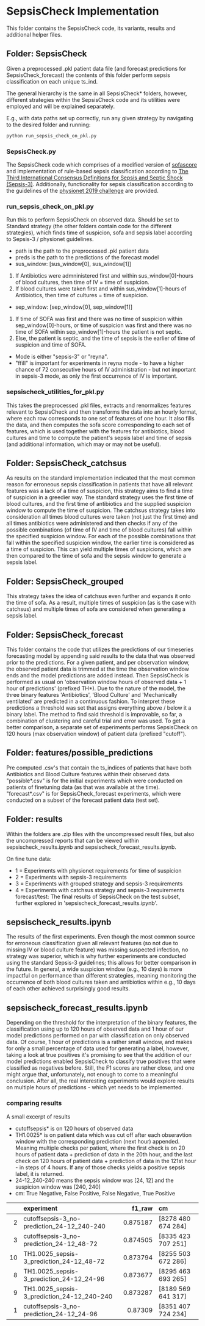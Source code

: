 # SepsisCheck Implementation
This folder contains the SepsisCheck code, its variants, results and additional helper files.

## Folder: SepsisCheck
Given a preprocessed .pkl patient data file (and forecast predictions for SepsisCheck_forecast) the contents of this folder perform sepsis classification on each unique ts_ind. 

The general hierarchy is the same in all SepsisCheck* folders, however, different strategies within the SepsisCheck code and its utilities were employed and will be explained separately.

E.g., with data paths set up correctly, run any given strategy by navigating to the desired folder and running:
```bash
python run_sepsis_check_on_pkl.py
```
### SepsisCheck.py
The SepsisCheck code which comprises of a modified version of [sofascore](https://github.com/shimst3r/sofascore) and implementation of rule-based sepsis classification according to [The Third International Consensus Definitions for Sepsis and Septic Shock (Sepsis-3)](https://www.ncbi.nlm.nih.gov/pmc/articles/PMC4968574/). Additionally, functionality for sepsis classification according to the guidelines of the [physionet 2019 challenge](https://physionet.org/content/challenge-2019/1.0.0/) are provided.

### run_sepsis_check_on_pkl.py
Run this to perform SepsisCheck on observed data. Should be set to Standard strategy (the other folders contain code for the different strategies), which finds time of suspicion, sofa and sepsis label according to Sepsis-3 / physionet guidelines. 
* path is the path to the preprocessed .pkl patient data
* preds is the path to the predictions of the forecast model
* sus_window: [sus_window[0], sus_window[1]]
1. If Antibiotics were admninistered first and within sus_window[0]-hours of blood cultures, then time of IV = time of suspicion. 
2. If blood cultures were taken first and within sus_window[1]-hours of Antibiotics, then time of cultures = time of suspicion.
* sep_window: [sep_window[0], sep_window[1]]
1. If time of SOFA was first and there was no time of suspicion within sep_window[0]-hours, or time of suspicion was first and there was no time of SOFA within sep_window[1]-hours the patient is not septic.
2. Else, the patient is septic, and the time of sepsis is the earlier of time of suspicion and time of SOFA.
* Mode is either "sepsis-3" or "reyna". 
* "ffill" is important for experiments in reyna mode - to have a higher chance of 72 consecutive hours of IV administration - but not important in sepsis-3 mode, as only the first occurrence of IV is important.

### sepsischeck_utilities_for_pkl.py
This takes the preprocessed .pkl files, extracts and renormalizes features relevant to SepsisCheck and then transforms the data into an hourly format, where each row corresponds to one set of features of one hour. It also fills the data, and then computes the sofa score corresponding to each set of features, which is used together with the features for antibiotics, blood cultures and time to compute the patient's sepsis label and time of sepsis (and additional information, which may or may not be useful).

## Folder: SepsisCheck_catchsus
As results on the standard implementation indicated that the most common reason for erroneous sepsis classification in patients that have all relevant features was a lack of a time of suspicion, this strategy aims to find a time of suspicion in a greedier way. The standard strategy uses the first time of blood cultures, and the first time of antibiotics and the supplied suspicion window to compute the time of suspicion. The catchsus strategy takes into consideration all times blood cultures were taken (not just the first time) and all times antibiotics were administered and then checks if any of the possible combinations (of time of IV and time of blood cultures) fall within the specified suspicion window. For each of the possible combinations that fall within the specified suspicion window, the earlier time is considered as a time of suspicion. This can yield multiple times of suspicions, which are then compared to the time of sofa and the sepsis window to generate a sepsis label.

## Folder: SepsisCheck_grouped
This strategy takes the idea of catchsus even further and expands it onto the time of sofa. As a result, multiple times of suspicion (as is the case with catchsus) and multiple times of sofa are considered when generating a sepsis label.

## Folder: SepsisCheck_forecast
This folder contains the code that utilizes the predictions of our timeseries forecasting model by appending said results to the data that was observed prior to the predictions. For a given patient, and per observation window, the observed patient data is trimmed at the time the observation window ends and the model predictions are added instead. Then SepsisCheck is performed as usual on 'observation window hours of observed data + 1 hour of predictions' (prefixed TH*). Due to the nature of the model, the three binary features 'Antibiotics', 'Blood Culture' and 'Mechanically ventilated' are predicted in a continuous fashion. To interpret these predictions a threshold was set that assigns everything above / below it a binary label. The method to find said threshold is improvable, so far, a combination of clustering and careful trial and error was used.
To get a better comparison, a separate set of experiments performs SepsisCheck on 120 hours (max observation window) of patient data (prefixed "cutoff"). 

## Folder: features/possible_predictions
Pre computed .csv's that contain the ts_indices of patients that have both Antibiotics and Blood Culture features within their observed data. "possible*.csv" is for the initial experiments which were conducted on patients of finetuning data (as that was available at the time). "forecast*.csv" is for SepsisCheck_forecast experiments, which were conducted on a subset of the forecast patient data (test set).

## Folder: results
Within the folders are .zip files with the uncompressed result files, but also the uncompressed reports that can be viewed within sepsischeck_results.ipynb and
sepsischeck_forecast_results.ipynb.

On fine tune data:
* 1 = Experiments with physionet requirements for time of suspicion
* 2 = Experiments with sepsis-3 requirements
* 3 = Experiments with grouped strategy and sepsis-3 requirements
* 4 = Experiments with catchsus strategy and sepsis-3 requirements
forecast/test:
The final results of SepsisCheck on the test subset, further explored in 'sepsischeck_forecast_results.ipynb'.

## sepsischeck_results.ipynb
The results of the first experiments. Even though the most common source for erroneous classification given all relevant features (so not due to missing IV or blood culture feature) was missing suspected infection, no strategy was superior, which is why further experiments are conducted using the standard Sepsis-3 guidelines; this allows for better comparison in the future. In general, a wide suspicion window (e.g., 10 days) is more impactful on performance than different strategies, meaning monitoring the occurrence of both blood cultures taken and antibiotics within e.g., 10 days of each other achieved surprisingly good results.

## sepsischeck_forecast_results.ipynb
Depending on the threshold for the interpretation of the binary features, the classification using up to 120 hours of observed data and 1 hour of our model predictions performed on par with classification on only observed data. Of course, 1 hour of predictions is a rather small window, and makes for only a small percentage of data used for generating a label, however, taking a look at true positives it's promising to see that the addition of our model predictions enabled SepsisCheck to classify true positives that were classified as negatives before. Still, the F1 scores are rather close, and one might argue that, unfortunately, not enough to come to a meaningful conclusion. After all, the real interesting experiments would explore results on multiple hours of predictions - which yet needs to be implemented.

### comparing results
A small excerpt of results
* cutoffsepsis* is on 120 hours of observed data
* TH1.0025* is on patient data which was cut off after each obseravtion window with the corresponding prediction (next hour) appended. Meaning multiple checks per patient, where the first check is on 20 hours of patient data + prediction of data in the 20th hour, and the last check on 120 hours of patient data + prediction of data in the 121st hour - in steps of 4 hours. If any of those checks yields a positive sepsis label, it is returned.
* 24-12_240-240 means the sepsis window was [24, 12] and the suspicion window was [240, 240]
* cm: True Negative, False Positive, False Negative, True Positive

|    | experiment                                 |   f1_raw | cm                    |
|---:|:-------------------------------------------|---------:|:----------------------|
|  2 | cutoffsepsis-3_no-prediction_24-12_240-240 | 0.875187 | [8278  480  674  284] |
|  3 | cutoffsepsis-3_no-prediction_24-12_48-72   | 0.874505 | [8335  423  707  251] |
| 10 | TH1.0025_sepsis-3_prediction_24-12_48-72   | 0.873794 | [8255  503  672  286] |
|  8 | TH1.0025_sepsis-3_prediction_24-12_24-96   | 0.873677 | [8295  463  693  265] |
|  9 | TH1.0025_sepsis-3_prediction_24-12_240-240 | 0.873287 | [8189  569  641  317] |
|  1 | cutoffsepsis-3_no-prediction_24-12_24-96   | 0.87309  | [8351  407  724  234] |
